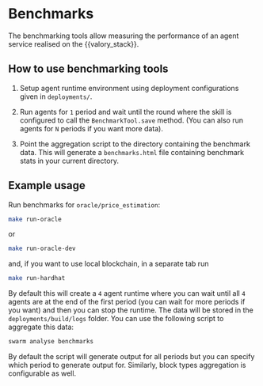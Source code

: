 # Benchmarks

The benchmarking tools allow measuring the performance of an agent service realised on the {{valory_stack}}.

## How to use benchmarking tools

1. Setup agent runtime environment using deployment configurations given in `deployments/`.

2. Run agents for `1` period and wait until the round where the skill is configured to call the `BenchmarkTool.save` method. (You can also run agents for `N` periods if you want more data).

3. Point the aggregation script to the directory containing the benchmark data. This will generate a `benchmarks.html` file containing benchmark stats in your current directory.

## Example usage

Run benchmarks for `oracle/price_estimation`:

```bash
make run-oracle
```
or
```bash
make run-oracle-dev
```

and, if you want to use local blockchain, in a separate tab run

```bash
make run-hardhat
```

By default this will create a `4` agent runtime where you can wait until all `4` agents are at the end of the first period (you can wait for more periods if you want) and then you can stop the runtime. The data will be stored in the `deployments/build/logs` folder. You can use the following script to aggregate this data:

```bash
swarm analyse benchmarks
```

By default the script will generate output for all periods but you can specify which period to generate output for. Similarly, block types aggregation is configurable as well.
